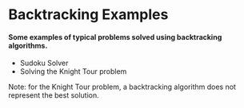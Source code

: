 # Backtracking Examples
#### Some examples of typical problems solved using backtracking algorithms.

- Sudoku Solver
- Solving the Knight Tour problem

Note: for the Knight Tour problem, a backtracking algorithm does not represent the best solution.